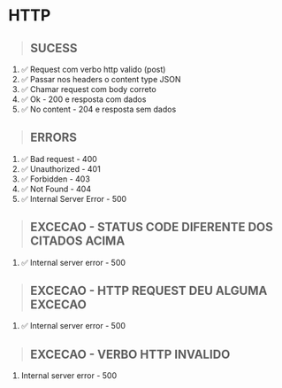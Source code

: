 # HTTP

> ## SUCESS
1. ✅ Request com verbo http valido (post)
2. ✅ Passar nos headers o content type JSON
3. ✅ Chamar request com body correto
4. ✅ Ok - 200 e resposta com dados
5. ✅ No content - 204 e resposta sem dados

> ## ERRORS
1. ✅ Bad request - 400
2. ✅ Unauthorized - 401
3. ✅ Forbidden - 403
4. ✅ Not Found - 404
5. ✅ Internal Server Error - 500

> ## EXCECAO - STATUS CODE DIFERENTE DOS CITADOS ACIMA
1. ✅ Internal server error - 500 

> ## EXCECAO - HTTP REQUEST DEU ALGUMA EXCECAO
1. ✅ Internal server error - 500

> ## EXCECAO - VERBO HTTP INVALIDO
1. Internal server error - 500

